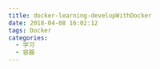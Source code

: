 ```yaml
---
title: docker-learning-developWithDocker
date: 2018-04-08 16:02:12
tags: Docker
categories: 
  - 学习
  - 容器
---
```

